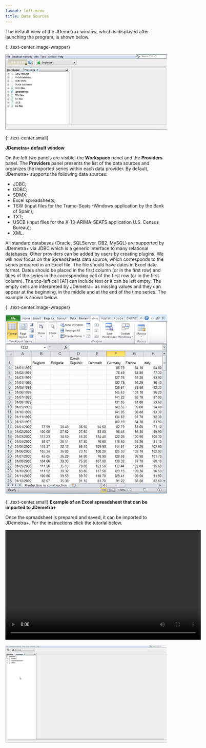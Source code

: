```yaml
---
layout: left-menu
title: Data Sources
---
```


The default view of the JDemetra+ window, which is displayed after launching the program, is shown below. 

{: .text-center.image-wrapper}

![Text](/assets/img/quick-start/Jd+mainwindow.jpg)

{: .text-center.small}

**JDemetra+ default window**

On the left two panels are visible: the **Workspace** panel and the **Providers** panel. The **Providers** panel presents the list of the data sources and organizes the imported series within each data provider. By default, JDemetra+ supports the following data sources:
* JDBC;
* ODBC;
* SDMX;
* Excel spreadsheets;
* TSW (input files for the Tramo-Seats -Windows application by the Bank of Spain);
* TXT;
* USCB (input files for the X-13-ARIMA-SEATS application U.S. Census Bureau);
* XML.

All standard databases (Oracle, SQLServer, DB2, MySQL) are supported by JDemetra+ via JDBC which is a generic interface to many relational databases. Other providers can be added by users by creating plugins.
We will now focus on the Spreadsheets data source, which corresponds to the series prepared in an Excel file. The file should have dates in Excel date format. Dates should be placed in the first column (or in the first row) and titles of the series in the corresponding cell of the first row (or in the first column). The top-left cell [A1] can include text or it can be left empty. The empty cells are interpreted by JDemetra+ as missing values and they can appear at the beginning, in the middle and at the end of the time series. The example is shown below.

{: .text-center.image-wrapper}

![Text](/assets/img/quick-start/Spreadsheet.jpg)

{: .text-center.small}
**Example of an Excel spreadsheet that can be imported to JDemetra+**

Once the spreadsheet is prepared and saved, it can be imported to JDemetra+. For the instructions click the tutorial below.


<video src="/assets/video/Open_Spreadsheat.mov" width="610" height="343" frameborder="0" autoplay="false" controls="true"></video>


![Alt](/assets/img/quick-start/Import_spreadsheet.gif)
